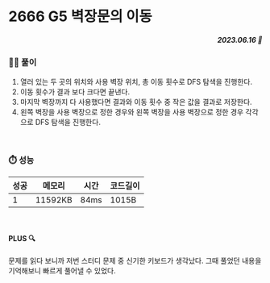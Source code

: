 # 2666 G5 벽장문의 이동
##### <p align="right"> 2023.06.16 📆 </p> 

 
### 👩‍🏫 풀이
1. 열러 있는 두 곳의 위치와 사용 벽장 위치, 총 이동 횟수로 DFS 탐색을 진행한다.
2. 이동 횟수가 결과 보다 크다면 끝낸다.
3. 마지막 벽장까지 다 사용했다면 결과와 이동 횟수 중 작은 값을 결과로 저장한다.
4. 왼쪽 벽장을 사용 벽장으로 정한 경우와 왼쪽 벽장을 사용 벽장으로 정한 경우 각각으로 DFS 탐색을 진행한다.

<br>

### ⏱️ 성능
<!-- 테이블 -->
성공 |메모리 | 시간 | 코드길이
---|---|---|---|
1|11592KB|84ms|1015B

<br>

#### PLUS 🔍
문제를 읽다 보니까 저번 스터디 문제 중 신기한 키보드가 생각났다.
그때 풀었던 내용을 기억해보니 빠르게 풀어낼 수 있었다.
